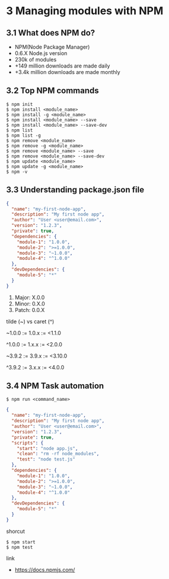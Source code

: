 # 3 Managing modules with NPM

## 3.1 What does NPM do?
- NPM(Node Package Manager)
- 0.6.X Node.js version
- 230k of modules
- +149 million downloads are made daily
- +3.4k million downloads are made monthly

## 3.2 Top NPM commands
```
$ npm init
$ npm install <module_name>
$ npm install -g <module_name>
$ npm install <module_name> --save
$ npm install <module_name> --save-dev
$ npm list
$ npm list -g
$ npm remove <module_name>
$ npm remove -g <module_name>
$ npm remove <module_name> --save
$ npm remove <module_name> --save-dev
$ npm update <module_name>
$ npm update -g <module_name>
$ npm -v
```

## 3.3 Understanding package.json file
```json
{
  "name": "my-first-node-app",
  "description": "My first node app",
  "author": "User <user@email.com>",
  "version": "1.2.3",
  "private": true,
  "dependencies": {
    "module-1": "1.0.0",
    "module-2": ">=1.0.0",
    "module-3": "~1.0.0",
    "module-4": "^1.0.0"
  },
  "devDependencies": {
    "module-5": "*"
  }
}
```

1. Major: X.0.0
2. Minor: 0.X.0
3. Patch: 0.0.X

tilde (~) vs caret (^)

~1.0.0 := 1.0.x := <1.1.0

^1.0.0 := 1.x.x := <2.0.0

~3.9.2 := 3.9.x := <3.10.0

^3.9.2 := 3.x.x := <4.0.0

## 3.4 NPM Task automation
```
$ npm run <command_name>
```

```json
{
  "name": "my-first-node-app",
  "description": "My first node app",
  "author": "User <user@email.com>",
  "version": "1.2.3",
  "private": true,
  "scripts": {
    "start": "node app.js",
    "clean": "rm -rf node_modules",
    "test": "node test.js"
  },
  "dependencies": {
    "module-1": "1.0.0",
    "module-2": ">=1.0.0",
    "module-3": "~1.0.0",
    "module-4": "^1.0.0"
  },
  "devDependencies": {
    "module-5": "*"
  }
}
```

shorcut
```
$ npm start
$ npm test
```

link
- https://docs.npmjs.com/
